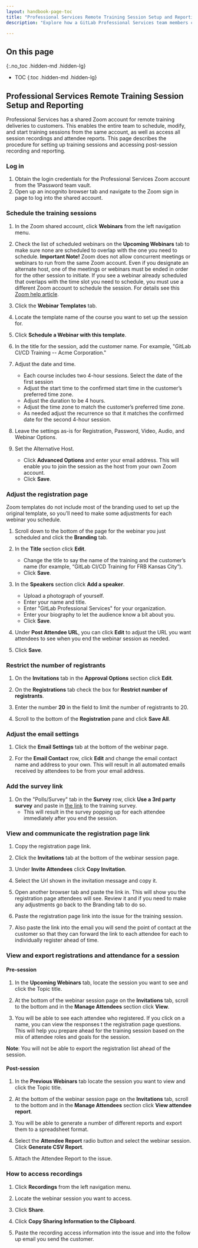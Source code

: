 ```yaml
---
layout: handbook-page-toc
title: "Professional Services Remote Training Session Setup and Reporting"
description: "Explore how a GitLab Professional Services team members can setup and deliver a remote training."

---
```


## On this page
{:.no_toc .hidden-md .hidden-lg}

- TOC
{:toc .hidden-md .hidden-lg}

## Professional Services Remote Training Session Setup and Reporting

Professional Services has a shared Zoom account for remote training deliveries to customers. This enables the entire team to schedule, modify, and start training sessions from the same account, as well as access all session recordings and attendee reports. This page describes the procedure for setting up training sessions and accessing post-session recording and reporting.

### Log in

1. Obtain the login credentials for the Professional Services Zoom account from the 1Password team vault.
1. Open up an incognito browser tab and navigate to the Zoom sign in page to log into the shared account.

### Schedule the training sessions

1. In the Zoom shared account, click **Webinars** from the left navigation menu.

1. Check the list of scheduled webinars on the **Upcoming Webinars** tab to make sure none are scheduled to overlap with the one you need to schedule. **Important Note!** Zoom does not allow concurrent meetings or webinars to run from the same Zoom account. Even if you designate an alternate host, one of the meetings or webinars must be ended in order for the other session to initiate. If you see a webinar already scheduled that overlaps with the time slot you need to schedule, you must use a different Zoom account to schedule the session. For details see this [Zoom help article](https://support.zoom.us/hc/en-us/articles/206122046-Can-I-Host-Concurrent-Meetings-).

1. Click the **Webinar Templates** tab.

1. Locate the template name of the course you want to set up the session for.

1. Click **Schedule a Webinar with this template**.

1. In the title for the session, add the customer name. For example, "GitLab CI/CD Training -- Acme Corporation."

1. Adjust the date and time.
    - Each course includes two 4-hour sessions. Select the date of the first session
    - Adjust the start time to the confirmed start time in the customer’s preferred time zone.
    - Adjust the duration to be 4 hours.
    - Adjust the time zone to match the customer’s preferred time zone.
    - As needed adjust the recurrence so that it matches the confirmed date for the second 4-hour session.

1. Leave the settings as-is for Registration, Password, Video, Audio, and Webinar Options.

1. Set the Alternative Host.
    - Click **Advanced Options** and enter your email address. This will enable you to join the session as the host from your own Zoom account.
    - Click **Save**.

### Adjust the registration page

Zoom templates do not include most of the branding used to set up the original template, so you’ll need to make some adjustments for each webinar you schedule.

1. Scroll down to the bottom of the page for the webinar you just scheduled and click the **Branding** tab.

1. In the **Title** section click **Edit**.
    - Change the title to say the name of the training and the customer’s name (for example, “GitLab CI/CD Training for FRB Kansas City”).
    - Click **Save**.

1. In the **Speakers** section click **Add a speaker**.
    - Upload a photograph of yourself.
    - Enter your name and title.
    - Enter "GitLab Professional Services" for your organization.
    - Enter your biography to let the audience know a bit about you.
    - Click **Save**.

1. Under **Post Attendee URL**, you can click **Edit** to adjust the URL you want attendees to see when you end the webinar session as needed.

1. Click **Save**.

### Restrict the number of registrants

1. On the **Invitations** tab in the **Approval Options** section click **Edit**.

1. On the **Registrations** tab check the box for **Restrict number of registrants**.

1. Enter the number **20** in the field to limit the number of registrants to 20.

1. Scroll to the bottom of the **Registration** pane and click **Save All**.

### Adjust the email settings

1. Click the **Email Settings** tab at the bottom of the webinar page.

1. For the **Email Contact** row, click **Edit** and change the email contact name and address to your own. This will result in all automated emails received by attendees to be from your email address.

### Add the survey link ###

1. On the "Polls/Survey" tab in the **Survey** row, click **Use a 3rd party survey** and paste in [the link](https://docs.google.com/forms/d/e/1FAIpQLScdTGl7Wwcw2yzFpvCd5jYMPgOf_lp8BYMKKhaW0Mrpt51TXg/viewform?usp=sf_link) to the training survey.
    - This will result in the survey popping up for each attendee immediately after you end the session.


### View and communicate the registration page link

1. Copy the registration page link.

1. Click the **Invitations** tab at the bottom of the webinar session page.

1. Under **Invite Attendees** click **Copy Invitation**.

1. Select the Url shown in the invitation message and copy it.

1. Open another browser tab and paste the link in. This will show you the registration page attendees will see. Review it and if you need to make any adjustments go back to the Branding tab to do so.

1. Paste the registration page link into the issue for the training session.

1. Also paste the link into the email you will send the point of contact at the customer so that they can forward the link to each attendee for each to individually register ahead of time.

### View and export registrations and attendance for a session

#### Pre-session

1. In the **Upcoming Webinars** tab, locate the session you want to see and click the Topic title.

1. At the bottom of the webinar session page on the **Invitations** tab, scroll to the bottom and in the **Manage Attendees** section click **View**.

1. You will be able to see each attendee who registered. If you click on a name, you can view the responses t the registration page questions. This will help you prepare ahead for the training session based on the mix of attendee roles and goals for the session.

**Note**: You will not be able to export the registration list ahead of the session.

#### Post-session

1. In the **Previous Webinars** tab locate the session you want to view and click the Topic title.

1. At the bottom of the webinar session page on the **Invitations** tab, scroll to the bottom and in the **Manage Attendees** section click **View attendee report**.

1. You will be able to generate a number of different reports and export them to a spreadsheet format.

1. Select the **Attendee Report** radio button and select the webinar session. Click **Generate CSV Report**.

1. Attach the Attendee Report to the issue.

### How to access recordings

1. Click **Recordings** from the left navigation menu.

1. Locate the webinar session you want to access.

1. Click **Share**.

1. Click **Copy Sharing Information to the Clipboard**.

1. Paste the recording access information into the issue and into the follow up email you send the customer.










